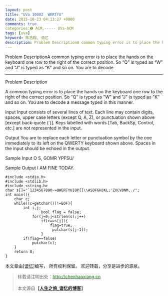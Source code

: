```yaml
---
layout: post
title: "UVa 10082  WERTYU"
date: 2015-10-23 04:13:27 +0800
comments: true
categories:❶ ACM,----- UVa-ACM
tags: [uva]
keyword: 陈浩翔, 谙忆
description: Problem DescriptionA common typing error is to place the hands on the keyboard one row to the right of the correct position. So “Q” is typed as “W” and “J” is typed as “K” and so on. You are to decode 
---
```



Problem DescriptionA common typing error is to place the hands on the keyboard one row to the right of the correct position. So “Q” is typed as “W” and “J” is typed as “K” and so on. You are to decode
<!-- more -->
----------

Problem Description
 
A common typing error is to place the hands on the keyboard one row to the right of the correct position. So "Q" is typed as "W" and "J" is typed as "K" and so on. You are to decode a message typed in this manner.
 

Input
Input consists of several lines of text. Each line may contain digits, spaces, upper case letters (except Q, A, Z), or punctuation shown above [except back-quote (`)]. Keys labelled with words [Tab, BackSp, Control, etc.] are not represented in the input.
 

Output
You are to replace each letter or punctuation symbol by the one immediately to its left on the QWERTY keyboard shown above. Spaces in the input should be echoed in the output. 
 

Sample Input
O S, GOMR YPFSU/
 

Sample Output
I AM FINE TODAY.
 

```
#include <stdio.h>
#include <stdlib.h>
#include <string.h>
char s[]="`1234567890-=QWERTYUIOP[]\\ASDFGHJKL;'ZXCVBNM,./";
int main(){
    char c;
    while((c=getchar())!=EOF){
        int i,j;
                bool flag = false;
            for(j=0;j<strlen(s);j++)
                if(c==s[j]){
                    flag=true;
                     putchar(s[j-1]);
                }
        if(flag==false)
            putchar(c);
    }
    return 0;
}

```

本文章由<a href="http://chenhaoxiang.cn/">[谙忆]</a>编写， 所有权利保留。 
欢迎转载，分享是进步的源泉。
<blockquote cite='陈浩翔'>
<p background-color='#D3D3D3'>转载请注明出处：<a href='http://chenhaoxiang.cn'><font color="green">http://chenhaoxiang.cn</font></a><br><br>
本文源自<strong>【<a href='http://chenhaoxiang.cn' target='_blank'>人生之旅_谙忆的博客</a>】</strong></p>
</blockquote>
